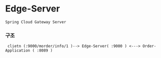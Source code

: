 # Edge-Server  
```
Spring Cloud Gateway Server
```  

### 구조  
```
 clietn (:9000/morder/info/1 )--> Edge-Server( :9000 ) <---> Order-Application ( :8089 )
```